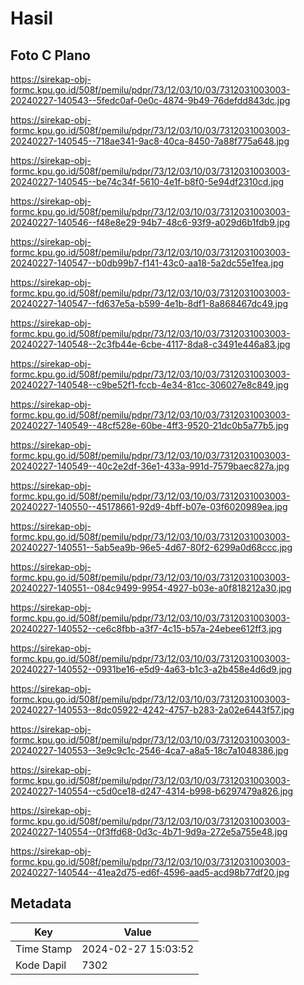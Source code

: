 # Hasil

## Foto C Plano

https://sirekap-obj-formc.kpu.go.id/508f/pemilu/pdpr/73/12/03/10/03/7312031003003-20240227-140543--5fedc0af-0e0c-4874-9b49-76defdd843dc.jpg

https://sirekap-obj-formc.kpu.go.id/508f/pemilu/pdpr/73/12/03/10/03/7312031003003-20240227-140545--718ae341-9ac8-40ca-8450-7a88f775a648.jpg

https://sirekap-obj-formc.kpu.go.id/508f/pemilu/pdpr/73/12/03/10/03/7312031003003-20240227-140545--be74c34f-5610-4e1f-b8f0-5e94df2310cd.jpg

https://sirekap-obj-formc.kpu.go.id/508f/pemilu/pdpr/73/12/03/10/03/7312031003003-20240227-140546--f48e8e29-94b7-48c6-93f9-a029d6b1fdb9.jpg

https://sirekap-obj-formc.kpu.go.id/508f/pemilu/pdpr/73/12/03/10/03/7312031003003-20240227-140547--b0db99b7-f141-43c0-aa18-5a2dc55e1fea.jpg

https://sirekap-obj-formc.kpu.go.id/508f/pemilu/pdpr/73/12/03/10/03/7312031003003-20240227-140547--fd637e5a-b599-4e1b-8df1-8a868467dc49.jpg

https://sirekap-obj-formc.kpu.go.id/508f/pemilu/pdpr/73/12/03/10/03/7312031003003-20240227-140548--2c3fb44e-6cbe-4117-8da8-c3491e446a83.jpg

https://sirekap-obj-formc.kpu.go.id/508f/pemilu/pdpr/73/12/03/10/03/7312031003003-20240227-140548--c9be52f1-fccb-4e34-81cc-306027e8c849.jpg

https://sirekap-obj-formc.kpu.go.id/508f/pemilu/pdpr/73/12/03/10/03/7312031003003-20240227-140549--48cf528e-60be-4ff3-9520-21dc0b5a77b5.jpg

https://sirekap-obj-formc.kpu.go.id/508f/pemilu/pdpr/73/12/03/10/03/7312031003003-20240227-140549--40c2e2df-36e1-433a-991d-7579baec827a.jpg

https://sirekap-obj-formc.kpu.go.id/508f/pemilu/pdpr/73/12/03/10/03/7312031003003-20240227-140550--45178661-92d9-4bff-b07e-03f6020989ea.jpg

https://sirekap-obj-formc.kpu.go.id/508f/pemilu/pdpr/73/12/03/10/03/7312031003003-20240227-140551--5ab5ea9b-96e5-4d67-80f2-6299a0d68ccc.jpg

https://sirekap-obj-formc.kpu.go.id/508f/pemilu/pdpr/73/12/03/10/03/7312031003003-20240227-140551--084c9499-9954-4927-b03e-a0f818212a30.jpg

https://sirekap-obj-formc.kpu.go.id/508f/pemilu/pdpr/73/12/03/10/03/7312031003003-20240227-140552--ce6c8fbb-a3f7-4c15-b57a-24ebee612ff3.jpg

https://sirekap-obj-formc.kpu.go.id/508f/pemilu/pdpr/73/12/03/10/03/7312031003003-20240227-140552--0931be16-e5d9-4a63-b1c3-a2b458e4d6d9.jpg

https://sirekap-obj-formc.kpu.go.id/508f/pemilu/pdpr/73/12/03/10/03/7312031003003-20240227-140553--8dc05922-4242-4757-b283-2a02e6443f57.jpg

https://sirekap-obj-formc.kpu.go.id/508f/pemilu/pdpr/73/12/03/10/03/7312031003003-20240227-140553--3e9c9c1c-2546-4ca7-a8a5-18c7a1048386.jpg

https://sirekap-obj-formc.kpu.go.id/508f/pemilu/pdpr/73/12/03/10/03/7312031003003-20240227-140554--c5d0ce18-d247-4314-b998-b6297479a826.jpg

https://sirekap-obj-formc.kpu.go.id/508f/pemilu/pdpr/73/12/03/10/03/7312031003003-20240227-140554--0f3ffd68-0d3c-4b71-9d9a-272e5a755e48.jpg

https://sirekap-obj-formc.kpu.go.id/508f/pemilu/pdpr/73/12/03/10/03/7312031003003-20240227-140544--41ea2d75-ed6f-4596-aad5-acd98b77df20.jpg


## Metadata

| Key        | Value               |
| ---------- | ------------------- |
| Time Stamp | 2024-02-27 15:03:52 |
| Kode Dapil | 7302                |



